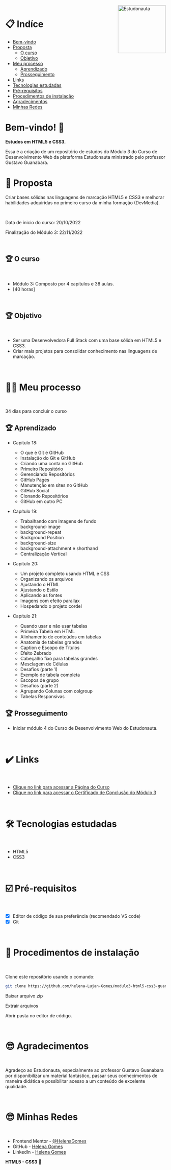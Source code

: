 <div>
  <img align="right" src="https://user-images.githubusercontent.com/94927107/202267396-dac3e09f-9f5c-40ed-b0ac-0beda9582894.jpg" alt="Estudonauta" width="150px">
</div>

# 📋 Indíce

- [Bem-vindo](#id01)
- [Proposta](#id02)
  - [O curso](#id02.1)
  - [Objetivo](#id02.2)
- [Meu processo](#id03)
  - [Aprendizado](#id03.1)
  - [Prosseguimento](#id03.2)
- [Links](#id04)
- [Tecnologias estudadas](#id05)
- [Pré-requisitos](#id06)
- [Procedimentos de instalação](#id07)
- [Agradecimentos](#id08)
- [Minhas Redes](#id09)

# Bem-vindo! 👋 <a name="id01"></a>

**Estudos em HTML5 e CSS3.**

Essa é a criação de um repositório de estudos do Módulo 3 do Curso de Desenvolvimento Web da plataforma Estudonauta ministrado pelo professor Gustavo Guanabara.

# 🚀 Proposta <a name="id02"></a>

Criar bases sólidas nas linguagens de marcação HTML5 e CSS3 e melhorar habilidades adquiridas no primeiro curso da minha formação (DevMedia). 

<br />

Data de ínicio do curso: 20/10/2022

Finalização do Módulo 3: 22/11/2022

<br />

## :trophy: O curso <a name="id02.1"></a>

<br />

- Módulo 3: Composto por 4 capítulos e 38 aulas.
- [40 horas]

<br />

## :trophy: Objetivo <a name="id02.2"></a>

<br />

- Ser uma Desenvolvedora Full Stack com uma base sólida em HTML5 e CSS3. 
- Criar mais projetos para consolidar conhecimento nas linguagens de marcação. 

<br />

# 👩🚀 Meu processo <a name="id03"></a>

<br />

34 dias para concluir o curso

## :trophy: Aprendizado <a name="id03.1"></a>

- Capítulo 18: 
  - O que é Git e GitHub
  - Instalação do Git e GitHub
  - Criando uma conta no GitHub
  - Primeiro Repositório
  - Gerenciando Repositórios
  - GitHub Pages
  - Manutenção em sites no GitHub
  - GitHub Social
  - Clonando Repositórios
  - GitHub em outro PC
 
  
- Capítulo 19:
  - Trabalhando com imagens de fundo
  - background-image
  - background-repeat
  - Background Position
  - background-size
  - background-attachment e shorthand
  - Centralização Vertical
  
   
- Capítulo 20:
  - Um projeto completo usando HTML e CSS
  - Organizando os arquivos
  - Ajustando o HTML
  - Ajustando o Estilo
  - Aplicando as fontes
  - Imagens com efeito parallax
  - Hospedando o projeto cordel
  
  
- Capítulo 21:
  - Quando usar e não usar tabelas
  - Primeira Tabela em HTML
  - Alinhamento de conteúdos em tabelas
  - Anatomia de tabelas grandes
  - Caption e Escopo de Títulos
  - Efeito Zebrado
  - Cabeçalho fixo para tabelas grandes
  - Mesclagem de Células
  - Desafios (parte 1)
  - Exemplo de tabela completa
  - Escopos de grupo
  - Desafios (parte 2)
  - Agrupando Colunas com colgroup
  - Tabelas Responsivas
 

  
## :trophy: Prosseguimento <a name="id03.2"></a>

- Iniciar módulo 4 do Curso de Desenvolvimento Web do Estudonauta.

<br />

# :heavy_check_mark: Links <a name="id04"></a>

<br />

- [Clique no link para acessar a Página do Curso](https://www.estudonauta.com/curso/desenvolvimento-web-2020-html5css3-modulo-3-de-5/)
- [Clique no link para acessar o Certificado de Conclusão do Módulo 3](https://helena-lujan-gomes.github.io/modulo3-html5-css3-guanabara/Certificado%20Conclus%C3%A3o%20de%20M%C3%B3dulo/index.html)

<br />

# 🛠 Tecnologias estudadas <a name="id05"></a>

<br />

- HTML5
- CSS3

<br />

# ☑️ Pré-requisitos <a name="id06"></a>

<br />

- [x] Editor de código de sua preferência (recomendado VS code)
- [x] Git

<br />

# 📝 Procedimentos de instalação <a name="id07"></a>

<br />

Clone este repositório usando o comando:

```bash
git clone https://github.com/helena-Lujan-Gomes/modulo3-html5-css3-guanabara.git
```


Baixar arquivo zip 

Extrair arquivos

Abrir pasta no editor de código.

<br />

# :sunglasses: Agradecimentos <a name="id08"></a>

<br />

Agradeço ao Estudonauta, especialmente ao professor Gustavo Guanabara por disponibilizar um material fantástico, passar seus conhecimentos de maneira didática e possibilitar acesso a um conteúdo de excelente qualidade.  

<br />

# :sunglasses: Minhas Redes <a name="id09"></a>

<br />

- Frontend Mentor - [@HelenaGomes](https://www.frontendmentor.io/profile/helena-Lujan-Gomes)
- GitHub - [Helena Gomes](https://github.com/helena-Lujan-Gomes)
- LinkedIn - [Helena Gomes](https://www.linkedin.com/in/helena-lujan-gomes/)

**HTML5 - CSS3** 🚀
